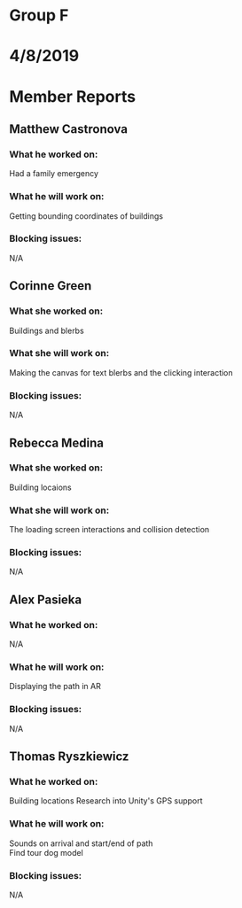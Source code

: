 # Group F
# 4/8/2019
# Member Reports  

## Matthew Castronova  
### What he worked on:
Had a family emergency 

### What he will work on:
Getting bounding coordinates of buildings

### Blocking issues:
N/A

## Corinne Green  
### What she worked on:
Buildings and blerbs  

### What she will work on:
Making the canvas for text blerbs and the clicking interaction

### Blocking issues:
N/A

## Rebecca Medina  
### What she worked on:
Building locaions 

### What she will work on:
The loading screen interactions and collision detection

### Blocking issues:
N/A

## Alex Pasieka  
### What he worked on:
N/A

### What he will work on:
Displaying the path in AR

### Blocking issues:
N/A

## Thomas Ryszkiewicz  
### What he worked on:
Building locations
Research into Unity's GPS support

### What he will work on:
Sounds on arrival and start/end of path  
Find tour dog model

### Blocking issues:
N/A